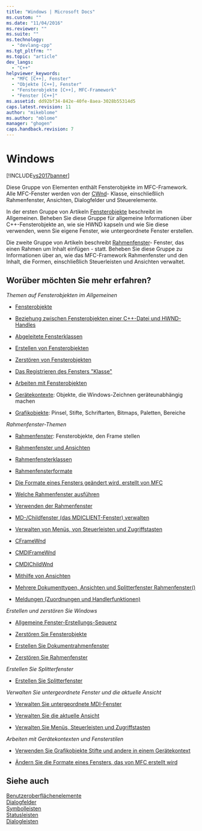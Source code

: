 ```yaml
---
title: "Windows | Microsoft Docs"
ms.custom: ""
ms.date: "11/04/2016"
ms.reviewer: ""
ms.suite: ""
ms.technology: 
  - "devlang-cpp"
ms.tgt_pltfrm: ""
ms.topic: "article"
dev_langs: 
  - "C++"
helpviewer_keywords: 
  - "MFC [C++], Fenster"
  - "Objekte [C++], Fenster"
  - "Fensterobjekte [C++], MFC-Framework"
  - "Fenster [C++]"
ms.assetid: dd92bf34-842e-40fe-8aea-3028b55314d5
caps.latest.revision: 11
author: "mikeblome"
ms.author: "mblome"
manager: "ghogen"
caps.handback.revision: 7
---
```

# Windows
[!INCLUDE[vs2017banner](../assembler/inline/includes/vs2017banner.md)]

Diese Gruppe von Elementen enthält Fensterobjekte im MFC\-Framework.  Alle MFC\-Fenster werden von der [CWnd](../mfc/reference/cwnd-class.md)\- Klasse, einschließlich Rahmenfenster, Ansichten, Dialogfelder und Steuerelemente.  
  
 In der ersten Gruppe von Artikeln [Fensterobjekte](../mfc/window-objects.md) beschreibt im Allgemeinen.  Beheben Sie diese Gruppe für allgemeine Informationen über C\+\+\-Fensterobjekte an, wie sie HWND kapseln und wie Sie diese verwenden, wenn Sie eigene Fenster, wie untergeordnete Fenster erstellen.  
  
 Die zweite Gruppe von Artikeln beschreibt [Rahmenfenster](../mfc/frame-windows.md)\- Fenster, das einen Rahmen um Inhalt einfügen \- statt.  Beheben Sie diese Gruppe zu Informationen über an, wie das MFC\-Framework Rahmenfenster und den Inhalt, die Formen, einschließlich Steuerleisten und Ansichten verwaltet.  
  
## Worüber möchten Sie mehr erfahren?  
 *Themen auf Fensterobjekten im Allgemeinen*  
  
-   [Fensterobjekte](../mfc/window-objects.md)  
  
-   [Beziehung zwischen Fensterobjekten einer C\+\+\-Datei und HWND\-Handles](../mfc/relationship-between-a-cpp-window-object-and-an-hwnd.md)  
  
-   [Abgeleitete Fensterklassen](../mfc/derived-window-classes.md)  
  
-   [Erstellen von Fensterobjekten](../mfc/creating-windows.md)  
  
-   [Zerstören von Fensterobjekten](../mfc/destroying-window-objects.md)  
  
-   [Das Registrieren des Fensters "Klasse"](../mfc/registering-window-classes.md)  
  
-   [Arbeiten mit Fensterobjekten](../mfc/working-with-window-objects.md)  
  
-   [Gerätekontexte](../mfc/device-contexts.md): Objekte, die Windows\-Zeichnen geräteunabhängig machen  
  
-   [Grafikobjekte](../mfc/graphic-objects.md): Pinsel, Stifte, Schriftarten, Bitmaps, Paletten, Bereiche  
  
 *Rahmenfenster\-Themen*  
  
-   [Rahmenfenster](../mfc/frame-windows.md): Fensterobjekte, den Frame stellen  
  
-   [Rahmenfenster und Ansichten](../mfc/frame-windows.md)  
  
-   [Rahmenfensterklassen](../mfc/frame-window-classes.md)  
  
-   [Rahmenfensterformate](../mfc/frame-window-styles-cpp.md)  
  
-   [Die Formate eines Fensters geändert wird, erstellt von MFC](../mfc/changing-the-styles-of-a-window-created-by-mfc.md)  
  
-   [Welche Rahmenfenster ausführen](../mfc/what-frame-windows-do.md)  
  
-   [Verwenden der Rahmenfenster](../mfc/using-frame-windows.md)  
  
-   [MD\-\/Childfenster \(das MDICLIENT\-Fenster\) verwalten](../mfc/managing-mdi-child-windows.md)  
  
-   [Verwalten von Menüs, von Steuerleisten und Zugriffstasten](../mfc/managing-menus-control-bars-and-accelerators.md)  
  
-   [CFrameWnd](../mfc/reference/cframewnd-class.md)  
  
-   [CMDIFrameWnd](../mfc/reference/cmdiframewnd-class.md)  
  
-   [CMDIChildWnd](../mfc/reference/cmdichildwnd-class.md)  
  
-   [Mithilfe von Ansichten](../mfc/using-views.md)  
  
-   [Mehrere Dokumenttypen, Ansichten und Splitterfenster Rahmenfenster\(\)](../mfc/multiple-document-types-views-and-frame-windows.md)  
  
-   [Meldungen \(Zuordnungen und Handlerfunktionen\)](../mfc/messages.md)  
  
 *Erstellen und zerstören Sie Windows*  
  
-   [Allgemeine Fenster\-Erstellungs\-Sequenz](../mfc/general-window-creation-sequence.md)  
  
-   [Zerstören Sie Fensterobjekte](../mfc/destroying-window-objects.md)  
  
-   [Erstellen Sie Dokumentrahmenfenster](../mfc/creating-document-frame-windows.md)  
  
-   [Zerstören Sie Rahmenfenster](../mfc/destroying-frame-windows.md)  
  
 *Erstellen Sie Splitterfenster*  
  
-   [Erstellen Sie Splitterfenster](../mfc/multiple-document-types-views-and-frame-windows.md)  
  
 *Verwalten Sie untergeordnete Fenster und die aktuelle Ansicht*  
  
-   [Verwalten Sie untergeordnete MDI\-Fenster](../mfc/managing-mdi-child-windows.md)  
  
-   [Verwalten Sie die aktuelle Ansicht](../mfc/managing-the-current-view.md)  
  
-   [Verwalten Sie Menüs, Steuerleisten und Zugriffstasten](../mfc/managing-menus-control-bars-and-accelerators.md)  
  
 *Arbeiten mit Gerätekontexten und Fensterstilen*  
  
-   [Verwenden Sie Grafikobjekte Stifte und andere in einem Gerätekontext](../mfc/graphic-objects.md)  
  
-   [Ändern Sie die Formate eines Fensters, das von MFC erstellt wird](../mfc/changing-the-styles-of-a-window-created-by-mfc.md)  
  
## Siehe auch  
 [Benutzeroberflächenelemente](../mfc/user-interface-elements-mfc.md)   
 [Dialogfelder](../mfc/dialog-boxes.md)   
 [Symbolleisten](../mfc/toolbars.md)   
 [Statusleisten](../mfc/status-bars.md)   
 [Dialogleisten](../mfc/dialog-bars.md)
